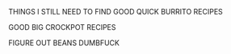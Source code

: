 THINGS I STILL NEED TO FIND
GOOD QUICK BURRITO RECIPES

GOOD BIG CROCKPOT RECIPES

FIGURE OUT BEANS DUMBFUCK
